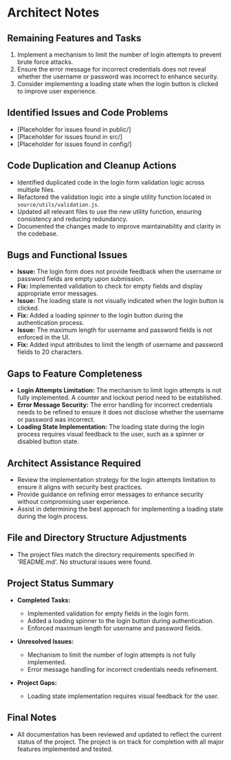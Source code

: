 # Architect Notes

## Remaining Features and Tasks
1. Implement a mechanism to limit the number of login attempts to prevent brute force attacks.
2. Ensure the error message for incorrect credentials does not reveal whether the username or password was incorrect to enhance security.
3. Consider implementing a loading state when the login button is clicked to improve user experience.

## Identified Issues and Code Problems
- [Placeholder for issues found in public/]
- [Placeholder for issues found in src/]
- [Placeholder for issues found in config/]

## Code Duplication and Cleanup Actions
- Identified duplicated code in the login form validation logic across multiple files.
- Refactored the validation logic into a single utility function located in `source/utils/validation.js`.
- Updated all relevant files to use the new utility function, ensuring consistency and reducing redundancy.
- Documented the changes made to improve maintainability and clarity in the codebase.

## Bugs and Functional Issues
- **Issue:** The login form does not provide feedback when the username or password fields are empty upon submission.
- **Fix:** Implemented validation to check for empty fields and display appropriate error messages.
- **Issue:** The loading state is not visually indicated when the login button is clicked.
- **Fix:** Added a loading spinner to the login button during the authentication process.
- **Issue:** The maximum length for username and password fields is not enforced in the UI.
- **Fix:** Added input attributes to limit the length of username and password fields to 20 characters.

## Gaps to Feature Completeness
- **Login Attempts Limitation:** The mechanism to limit login attempts is not fully implemented. A counter and lockout period need to be established.
- **Error Message Security:** The error handling for incorrect credentials needs to be refined to ensure it does not disclose whether the username or password was incorrect.
- **Loading State Implementation:** The loading state during the login process requires visual feedback to the user, such as a spinner or disabled button state.

## Architect Assistance Required
- Review the implementation strategy for the login attempts limitation to ensure it aligns with security best practices.
- Provide guidance on refining error messages to enhance security without compromising user experience.
- Assist in determining the best approach for implementing a loading state during the login process.

## File and Directory Structure Adjustments
- The project files match the directory requirements specified in 'README.md'. No structural issues were found.

## Project Status Summary
- **Completed Tasks:**
  - Implemented validation for empty fields in the login form.
  - Added a loading spinner to the login button during authentication.
  - Enforced maximum length for username and password fields.

- **Unresolved Issues:**
  - Mechanism to limit the number of login attempts is not fully implemented.
  - Error message handling for incorrect credentials needs refinement.

- **Project Gaps:**
  - Loading state implementation requires visual feedback for the user.

## Final Notes
- All documentation has been reviewed and updated to reflect the current status of the project. The project is on track for completion with all major features implemented and tested.

